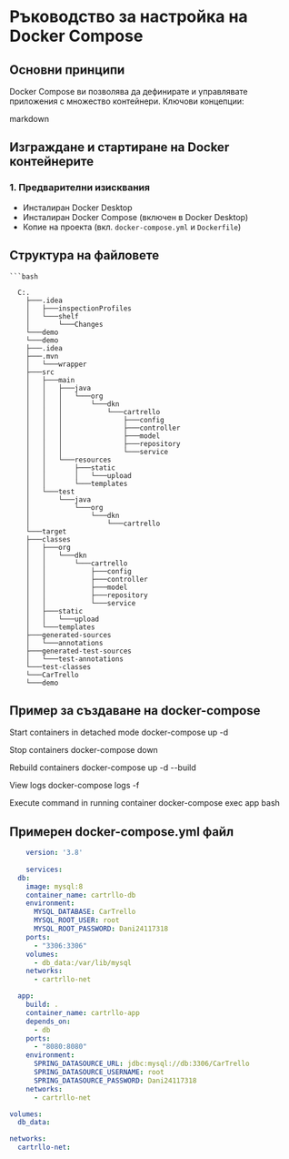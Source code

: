 # Ръководство за настройка на Docker Compose

## Основни принципи

Docker Compose ви позволява да дефинирате и управлявате приложения с множество контейнери. Ключови концепции:

markdown
## Изграждане и стартиране на Docker контейнерите

### 1. Предварителни изисквания
- Инсталиран Docker Desktop
- Инсталиран Docker Compose (включен в Docker Desktop)
- Копие на проекта (вкл. `docker-compose.yml` и `Dockerfile`)

## Структура на файловете


    ```bash

      C:.
        ├───.idea
        │   ├───inspectionProfiles
        │   └───shelf
        │       └───Changes
        └───demo
        └───demo
        ├───.idea
        ├───.mvn
        │   └───wrapper
        ├───src
        │   ├───main
        │   │   ├───java
        │   │   │   └───org
        │   │   │       └───dkn
        │   │   │           └───cartrello
        │   │   │               ├───config
        │   │   │               ├───controller
        │   │   │               ├───model
        │   │   │               ├───repository
        │   │   │               └───service
        │   │   └───resources
        │   │       ├───static
        │   │       │   └───upload
        │   │       └───templates
        │   └───test
        │       └───java
        │           └───org
        │               └───dkn
        │                   └───cartrello
        └───target
        ├───classes
        │   ├───org
        │   │   └───dkn
        │   │       └───cartrello
        │   │           ├───config
        │   │           ├───controller
        │   │           ├───model
        │   │           ├───repository
        │   │           └───service
        │   ├───static
        │   │   └───upload
        │   └───templates
        ├───generated-sources
        │   └───annotations
        ├───generated-test-sources
        │   └───test-annotations
        └───test-classes
        └───CarTrello
        └───demo

## Пример за създаване на docker-compose

Start containers in detached mode
docker-compose up -d

Stop containers
docker-compose down

Rebuild containers
docker-compose up -d --build

View logs
docker-compose logs -f

Execute command in running container
docker-compose exec app bash


## Примерен docker-compose.yml файл

```yaml
    version: '3.8'
    
    services:
  db:
    image: mysql:8
    container_name: cartrllo-db
    environment:
      MYSQL_DATABASE: CarTrello
      MYSQL_ROOT_USER: root
      MYSQL_ROOT_PASSWORD: Dani24117318
    ports:
      - "3306:3306"
    volumes:
      - db_data:/var/lib/mysql
    networks:
      - cartrllo-net

  app:
    build: .
    container_name: cartrllo-app
    depends_on:
      - db
    ports:
      - "8080:8080"
    environment:
      SPRING_DATASOURCE_URL: jdbc:mysql://db:3306/CarTrello
      SPRING_DATASOURCE_USERNAME: root
      SPRING_DATASOURCE_PASSWORD: Dani24117318
    networks:
      - cartrllo-net

volumes:
  db_data:

networks:
  cartrllo-net:



